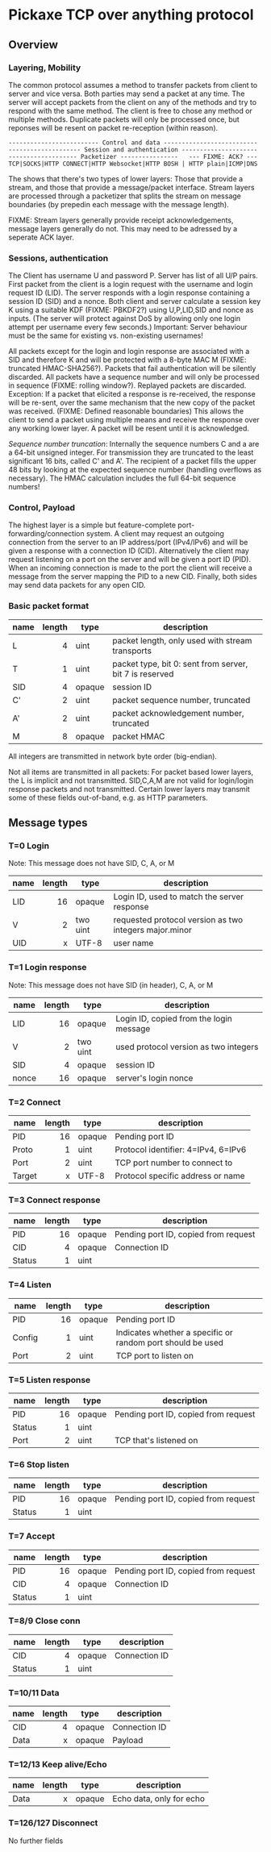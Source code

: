 # Pickaxe TCP over anything protocol

## Overview
### Layering, Mobility

The common protocol assumes a method to transfer packets from client to server and vice versa. Both parties may send a packet at any time. The server will accept packets from the client on any of the methods and try to respond with the same method. The client is free to chose any method or multiple methods. Duplicate packets will only be processed once, but reponses will be resent on packet re-reception (within reason).

    ------------------------- Control and data --------------------------
    -------------------- Session and authentication ---------------------
    ------------------- Packetizer ----------------   --- FIXME: ACK? ---
    TCP|SOCKS|HTTP CONNECT|HTTP Websocket|HTTP BOSH | HTTP plain|ICMP|DNS

The shows that there's two types of lower layers: Those that provide a stream, and those that provide a message/packet interface. Stream layers are processed through a packetizer that splits the stream on message boundaries (by prepedin each message with the message length).

FIXME: Stream layers generally provide receipt acknowledgements, message layers generally do not. This may need to be adressed by a seperate ACK layer.


### Sessions, authentication

The Client has username U and password P. Server has list of all U/P pairs. First packet from the client is a login request with the username and login request ID (LID). The server responds with a login response containing a session ID (SID) and a nonce. Both client and server calculate a session key K using a suitable KDF (FIXME: PBKDF2?) using U,P,LID,SID and nonce as inputs.
(The server will protect against DoS by allowing only one login attempt per username every few seconds.) Important: Server behaviour must be the same for existing vs. non-existing usernames!

All packets except for the login and login response are associated with a SID and therefore K and will be protected with a 8-byte MAC M (FIXME: truncated HMAC-SHA256?). Packets that fail authentication will be silently discarded. All packets have a sequence number and will only be processed in sequence (FIXME: rolling window?). Replayed packets are discarded. Exception: If a packet that elicited a response is re-received, the response will be re-sent, over the same mechanism that the new copy of the packet was received. (FIXME: Defined reasonable boundaries) This allows the client to send a packet using multiple means and receive the response over any working lower layer. A packet will be resent until it is acknowledged.

*Sequence number truncation*: Internally the sequence numbers C and a are a 64-bit unsigned integer. For transmission they are truncated to the least significant 16 bits, called C' and A'. The recipient of a packet fills the upper 48 bits by looking at the expected sequence number (handling overflows as necessary). The HMAC calculation includes the full 64-bit sequence numbers!

### Control, Payload 

The highest layer is a simple but feature-complete port-forwarding/connection system. A client may request an outgoing connection from the server to an IP address/port (IPv4/IPv6) and will be given a response with a connection ID (CID). Alternatively the client may request listening on a port on the server and will be given a port ID (PID). When an incoming connection is made to the port the client will receive a message from the server mapping the PID to a new CID.
Finally, both sides may send data packets for any open CID.

### Basic packet format

|name |  length |  type     |  description                                             |
|-----|--------:|-----------|----------------------------------------------------------|
|L    |       4 |  uint     |  packet length, only used with stream transports         |
|T    |       1 |  uint     |  packet type, bit 0: sent from server, bit 7 is reserved |
|SID  |       4 |  opaque   |  session ID                                              |
|C'   |       2 |  uint     |  packet sequence number, truncated                       |
|A'   |       2 |  uint     |  packet acknowledgement number, truncated                |
|M    |       8 |  opaque   |  packet HMAC                                             |

All integers are transmitted in network byte order (big-endian).

Not all items are transmitted in all packets: For packet based lower layers, the L is implicit and not transmitted. SID,C,A,M are not valid for login/login response packets and not transmitted. Certain lower layers may transmit some of these fields out-of-band, e.g. as HTTP parameters.

## Message types

### T=0 Login

Note: This message does not have SID, C, A, or M

|name |  length |  type     |  description                                             |
|-----|--------:|-----------|----------------------------------------------------------|
|LID  |      16 | opaque    |  Login ID, used to match the server response             |
|V    |       2 | two uint  |  requested protocol version as two integers major.minor  |
|UID  |       x | UTF-8     |  user name                                               |

### T=1 Login response

Note: This message does not have SID (in header), C, A, or M

|name |  length |  type     |  description                                             |
|-----|--------:|-----------|----------------------------------------------------------|
|LID  |      16 | opaque    |  Login ID, copied from the login message                 |
|V    |       2 | two uint  |  used protocol version as two integers                   |
|SID  |       4 | opaque    |  session ID                                              |
|nonce|      16 | opaque    |  server's login nonce                                    |

### T=2 Connect

|name |  length |  type     |  description                                             |
|-----|--------:|-----------|----------------------------------------------------------|
|PID  |      16 | opaque    | Pending port ID                                          |
|Proto|       1 | uint      | Protocol identifier: 4=IPv4, 6=IPv6                      |
|Port |       2 | uint      | TCP port number to connect to                            |
|Target|      x | UTF-8     | Protocol specific address or name                        |

### T=3 Connect response

|name |  length |  type     |  description                                             |
|-----|--------:|-----------|----------------------------------------------------------|
|PID  |      16 | opaque    | Pending port ID, copied from request                     |
|CID  |       4 | opaque    | Connection ID                                            |
|Status|      1 | uint      |                                                          |

### T=4 Listen

|name |  length |  type     |  description                                             |
|-----|--------:|-----------|----------------------------------------------------------|
|PID  |      16 | opaque    | Pending port ID                                          |
|Config|      1 | uint      | Indicates whether a specific or random port should be used|
|Port |       2 | uint      | TCP port to listen on                                    |

### T=5 Listen response

|name |  length |  type     |  description                                             |
|-----|--------:|-----------|----------------------------------------------------------|
|PID  |      16 | opaque    | Pending port ID, copied from request                     |
|Status|      1 | uint      |                                                          |
|Port |       2 | uint      | TCP that's listened on                                   |

### T=6 Stop listen

|name |  length |  type     |  description                                             |
|-----|--------:|-----------|----------------------------------------------------------|
|PID  |      16 | opaque    | Pending port ID, copied from request                     |
|Status|      1 | uint      |                                                          |

### T=7 Accept

|name |  length |  type     |  description                                             |
|-----|--------:|-----------|----------------------------------------------------------|
|PID  |      16 | opaque    | Pending port ID, copied from request                     |
|CID  |       4 | opaque    | Connection ID                                            |
|Status|      1 | uint      |                                                          |

### T=8/9 Close conn

|name |  length |  type     |  description                                             |
|-----|--------:|-----------|----------------------------------------------------------|
|CID  |       4 | opaque    | Connection ID                                            |
|Status|      1 | uint      |                                                          |

### T=10/11 Data

|name |  length |  type     |  description                                             |
|-----|--------:|-----------|----------------------------------------------------------|
|CID  |       4 | opaque    | Connection ID                                            |
|Data |       x | opaque    | Payload                                                  |

### T=12/13 Keep alive/Echo

|name |  length |  type     |  description                                             |
|-----|--------:|-----------|----------------------------------------------------------|
|Data |       x | opaque    | Echo data, only for echo                                 |

### T=126/127 Disconnect

No further fields
